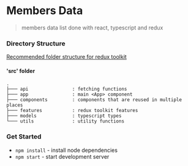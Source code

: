 # Members Data

> members data list done with react, typescript and redux

### Directory Structure

[Recommended folder structure for redux toolkit](https://redux-toolkit.js.org/tutorials/advanced-tutorial#react-codebase-source-overview)

#### 'src' folder

```
.
├─── api                : fetching functions
├─── app                : main <App> component
├─── components         : components that are reused in multiple places
├─── features           : redux toolkit features
├─── models             : typescript types
└─── utils              : utility functions
```

### Get Started

-   `npm install` - install node dependencies
-   `npm start` - start development server
